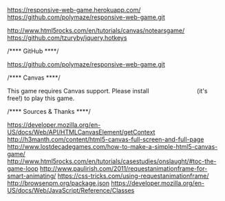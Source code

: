https://responsive-web-game.herokuapp.com/
https://github.com/polymaze/responsive-web-game.git

http://www.html5rocks.com/en/tutorials/canvas/notearsgame/
https://github.com/tzuryby/jquery.hotkeys

/**** GitHub ****/

<div>
  <a href="https://github.com/polymaze/responsive-web-game.git">https://github.com/polymaze/responsive-web-game.git</a>
</div>

/**** Canvas ****/

<canvas id='ourGame' width="100px" height="100px">This game requires Canvas support. Please install 
    <a href="http://www.google.com/chrome?hl=fi" style="color:white;">Google Chrome</a> (it's free!) to play this game.</canvas>

/**** Sources & Thanks ****/
 
  https://developer.mozilla.org/en-US/docs/Web/API/HTMLCanvasElement/getContext
  http://h3manth.com/content/html5-canvas-full-screen-and-full-page
  http://www.lostdecadegames.com/how-to-make-a-simple-html5-canvas-game/
  http://www.html5rocks.com/en/tutorials/casestudies/onslaught/#toc-the-game-loop
  http://www.paulirish.com/2011/requestanimationframe-for-smart-animating/
  https://css-tricks.com/using-requestanimationframe/
  http://browsenpm.org/package.json
  https://developer.mozilla.org/en-US/docs/Web/JavaScript/Reference/Classes
